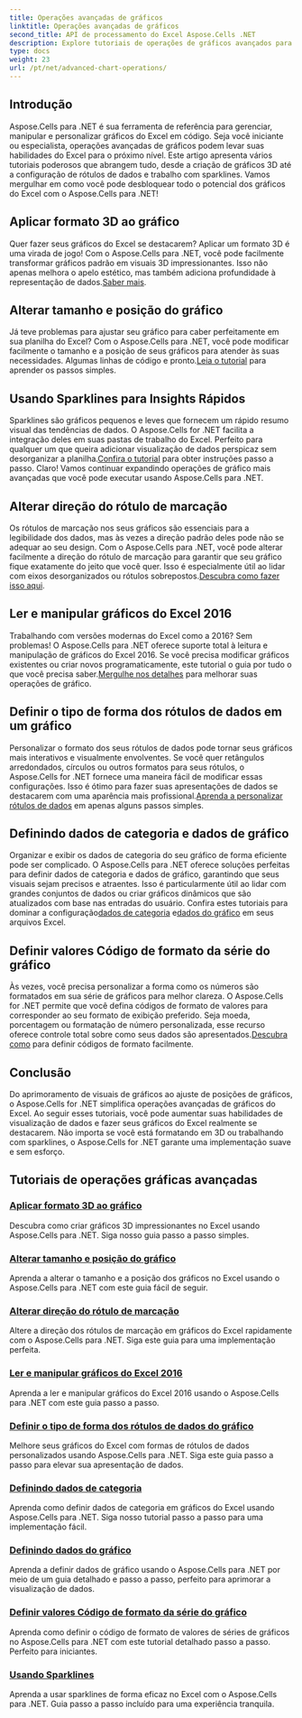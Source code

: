 ```yaml
---
title: Operações avançadas de gráficos
linktitle: Operações avançadas de gráficos
second_title: API de processamento do Excel Aspose.Cells .NET
description: Explore tutoriais de operações de gráficos avançados para Aspose.Cells para .NET, incluindo gráficos 3D, dimensionamento de gráficos, rótulos de marcação e muito mais, com guias fáceis de seguir.
type: docs
weight: 23
url: /pt/net/advanced-chart-operations/
---
```

## Introdução

Aspose.Cells para .NET é sua ferramenta de referência para gerenciar, manipular e personalizar gráficos do Excel em código. Seja você iniciante ou especialista, operações avançadas de gráficos podem levar suas habilidades do Excel para o próximo nível. Este artigo apresenta vários tutoriais poderosos que abrangem tudo, desde a criação de gráficos 3D até a configuração de rótulos de dados e trabalho com sparklines. Vamos mergulhar em como você pode desbloquear todo o potencial dos gráficos do Excel com o Aspose.Cells para .NET!

## Aplicar formato 3D ao gráfico

Quer fazer seus gráficos do Excel se destacarem? Aplicar um formato 3D é uma virada de jogo! Com o Aspose.Cells para .NET, você pode facilmente transformar gráficos padrão em visuais 3D impressionantes. Isso não apenas melhora o apelo estético, mas também adiciona profundidade à representação de dados.[Saber mais](./apply-3d-format-to-chart/).

## Alterar tamanho e posição do gráfico

 Já teve problemas para ajustar seu gráfico para caber perfeitamente em sua planilha do Excel? Com o Aspose.Cells para .NET, você pode modificar facilmente o tamanho e a posição de seus gráficos para atender às suas necessidades. Algumas linhas de código e pronto.[Leia o tutorial](./change-chart-size-and-position/) para aprender os passos simples.

## Usando Sparklines para Insights Rápidos

 Sparklines são gráficos pequenos e leves que fornecem um rápido resumo visual das tendências de dados. O Aspose.Cells for .NET facilita a integração deles em suas pastas de trabalho do Excel. Perfeito para qualquer um que queira adicionar visualização de dados perspicaz sem desorganizar a planilha.[Confira o tutorial](./using-sparklines/) para obter instruções passo a passo.
Claro! Vamos continuar expandindo operações de gráfico mais avançadas que você pode executar usando Aspose.Cells para .NET.

## Alterar direção do rótulo de marcação

 Os rótulos de marcação nos seus gráficos são essenciais para a legibilidade dos dados, mas às vezes a direção padrão deles pode não se adequar ao seu design. Com o Aspose.Cells para .NET, você pode alterar facilmente a direção do rótulo de marcação para garantir que seu gráfico fique exatamente do jeito que você quer. Isso é especialmente útil ao lidar com eixos desorganizados ou rótulos sobrepostos.[Descubra como fazer isso aqui](./change-tick-label-direction/).

## Ler e manipular gráficos do Excel 2016

 Trabalhando com versões modernas do Excel como a 2016? Sem problemas! O Aspose.Cells para .NET oferece suporte total à leitura e manipulação de gráficos do Excel 2016. Se você precisa modificar gráficos existentes ou criar novos programaticamente, este tutorial o guia por tudo o que você precisa saber.[Mergulhe nos detalhes](./read-and-manipulate-excel-2016-charts/) para melhorar suas operações de gráfico.

## Definir o tipo de forma dos rótulos de dados em um gráfico

Personalizar o formato dos seus rótulos de dados pode tornar seus gráficos mais interativos e visualmente envolventes. Se você quer retângulos arredondados, círculos ou outros formatos para seus rótulos, o Aspose.Cells for .NET fornece uma maneira fácil de modificar essas configurações. Isso é ótimo para fazer suas apresentações de dados se destacarem com uma aparência mais profissional.[Aprenda a personalizar rótulos de dados](./set-shape-type-of-data-labels-of-chart/) em apenas alguns passos simples.

## Definindo dados de categoria e dados de gráfico

 Organizar e exibir os dados de categoria do seu gráfico de forma eficiente pode ser complicado. O Aspose.Cells para .NET oferece soluções perfeitas para definir dados de categoria e dados de gráfico, garantindo que seus visuais sejam precisos e atraentes. Isso é particularmente útil ao lidar com grandes conjuntos de dados ou criar gráficos dinâmicos que são atualizados com base nas entradas do usuário. Confira estes tutoriais para dominar a configuração[dados de categoria](./setting-category-data/) e[dados do gráfico](./setting-chart-data/) em seus arquivos Excel.

## Definir valores Código de formato da série do gráfico

Às vezes, você precisa personalizar a forma como os números são formatados em sua série de gráficos para melhor clareza. O Aspose.Cells for .NET permite que você defina códigos de formato de valores para corresponder ao seu formato de exibição preferido. Seja moeda, porcentagem ou formatação de número personalizada, esse recurso oferece controle total sobre como seus dados são apresentados.[Descubra como](./set-values-format-code-of-chart-series/) para definir códigos de formato facilmente.

## Conclusão

Do aprimoramento de visuais de gráficos ao ajuste de posições de gráficos, o Aspose.Cells for .NET simplifica operações avançadas de gráficos do Excel. Ao seguir esses tutoriais, você pode aumentar suas habilidades de visualização de dados e fazer seus gráficos do Excel realmente se destacarem. Não importa se você está formatando em 3D ou trabalhando com sparklines, o Aspose.Cells for .NET garante uma implementação suave e sem esforço.

## Tutoriais de operações gráficas avançadas
### [Aplicar formato 3D ao gráfico](./apply-3d-format-to-chart/)
Descubra como criar gráficos 3D impressionantes no Excel usando Aspose.Cells para .NET. Siga nosso guia passo a passo simples.
### [Alterar tamanho e posição do gráfico](./change-chart-size-and-position/)
Aprenda a alterar o tamanho e a posição dos gráficos no Excel usando o Aspose.Cells para .NET com este guia fácil de seguir.
### [Alterar direção do rótulo de marcação](./change-tick-label-direction/)
Altere a direção dos rótulos de marcação em gráficos do Excel rapidamente com o Aspose.Cells para .NET. Siga este guia para uma implementação perfeita.
### [Ler e manipular gráficos do Excel 2016](./read-and-manipulate-excel-2016-charts/)
Aprenda a ler e manipular gráficos do Excel 2016 usando o Aspose.Cells para .NET com este guia passo a passo.
### [Definir o tipo de forma dos rótulos de dados do gráfico](./set-shape-type-of-data-labels-of-chart/)
Melhore seus gráficos do Excel com formas de rótulos de dados personalizados usando Aspose.Cells para .NET. Siga este guia passo a passo para elevar sua apresentação de dados.
### [Definindo dados de categoria](./setting-category-data/)
Aprenda como definir dados de categoria em gráficos do Excel usando Aspose.Cells para .NET. Siga nosso tutorial passo a passo para uma implementação fácil.
### [Definindo dados do gráfico](./setting-chart-data/)
Aprenda a definir dados de gráfico usando o Aspose.Cells para .NET por meio de um guia detalhado e passo a passo, perfeito para aprimorar a visualização de dados.
### [Definir valores Código de formato da série do gráfico](./set-values-format-code-of-chart-series/)
Aprenda como definir o código de formato de valores de séries de gráficos no Aspose.Cells para .NET com este tutorial detalhado passo a passo. Perfeito para iniciantes.
### [Usando Sparklines](./using-sparklines/)
Aprenda a usar sparklines de forma eficaz no Excel com o Aspose.Cells para .NET. Guia passo a passo incluído para uma experiência tranquila.